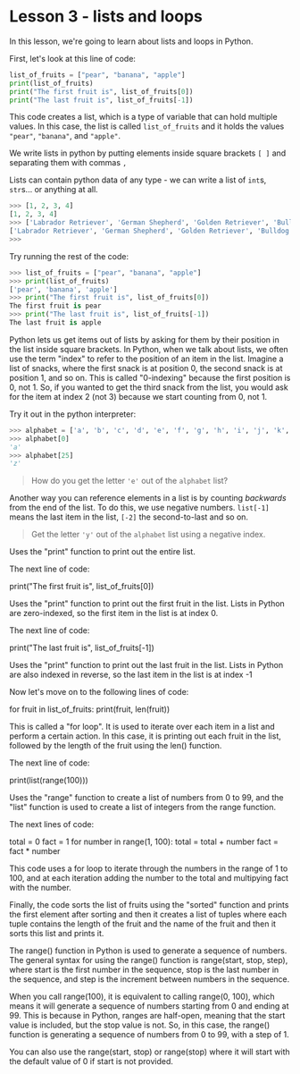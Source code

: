# Lesson 3 - lists and loops

In this lesson, we're going to learn about lists and loops in Python.

First, let's look at this line of code:

```python
list_of_fruits = ["pear", "banana", "apple"]
print(list_of_fruits)
print("The first fruit is", list_of_fruits[0])
print("The last fruit is", list_of_fruits[-1])
```

This code creates a list, which is a type of variable that can hold multiple values. In this case, the list is called `list_of_fruits` and it holds the values `"pear"`, `"banana"`, and `"apple"`.

We write lists in python by putting elements inside square brackets `[ ]` and separating them with commas `,`

Lists can contain python data of any type - we can write a list of `int`s, `str`s... or anything at all.
```python
>>> [1, 2, 3, 4]
[1, 2, 3, 4]
>>> ['Labrador Retriever', 'German Shepherd', 'Golden Retriever', 'Bulldog', 'Poodle']
['Labrador Retriever', 'German Shepherd', 'Golden Retriever', 'Bulldog', 'Poodle']
>>> 
```

Try running the rest of the code:
```python
>>> list_of_fruits = ["pear", "banana", "apple"]
>>> print(list_of_fruits)
['pear', 'banana', 'apple']
>>> print("The first fruit is", list_of_fruits[0])
The first fruit is pear
>>> print("The last fruit is", list_of_fruits[-1])
The last fruit is apple
```

Python lets us get items out of lists by asking for them by their position in the list inside square brackets. In Python, when we talk about lists, we often use the term "index" to refer to the position of an item in the list. Imagine a list of snacks, where the first snack is at position 0, the second snack is at position 1, and so on. This is called "0-indexing" because the first position is 0, not 1. So, if you wanted to get the third snack from the list, you would ask for the item at index 2 (not 3) because we start counting from 0, not 1.

Try it out in the python interpreter:
```python
>>> alphabet = ['a', 'b', 'c', 'd', 'e', 'f', 'g', 'h', 'i', 'j', 'k', 'l', 'm', 'n', 'o', 'p', 'q', 'r', 's', 't', 'u', 'v', 'w', 'x', 'y', 'z']
>>> alphabet[0]
'a'
>>> alphabet[25]
'z'
```
> How do you get the letter `'e'` out of the `alphabet` list?

Another way you can reference elements in a list is by counting _backwards_ from the end of the list. To do this, we use negative numbers. `list[-1]` means the last item in the list, `[-2]` the second-to-last and so on.
> Get the letter `'y'` out of the `alphabet` list using a negative index.

Uses the "print" function to print out the entire list.

The next line of code:

print("The first fruit is", list_of_fruits[0])

Uses the "print" function to print out the first fruit in the list. Lists in Python are zero-indexed, so the first item in the list is at index 0.

The next line of code:

print("The last fruit is", list_of_fruits[-1])

Uses the "print" function to print out the last fruit in the list. Lists in Python are also indexed in reverse, so the last item in the list is at index -1

Now let's move on to the following lines of code:

for fruit in list_of_fruits:
print(fruit, len(fruit))

This is called a "for loop". It is used to iterate over each item in a list and perform a certain action. In this case, it is printing out each fruit in the list, followed by the length of the fruit using the len() function.

The next line of code:

print(list(range(100)))

Uses the "range" function to create a list of numbers from 0 to 99, and the "list" function is used to create a list of integers from the range function.

The next lines of code:

total = 0
fact = 1
for number in range(1, 100):
total = total + number
fact = fact * number

This code uses a for loop to iterate through the numbers in the range of 1 to 100, and at each iteration adding the number to the total and multipying fact with the number.

Finally, the code sorts the list of fruits using the "sorted" function and prints the first element after sorting and then it creates a list of tuples where each tuple contains the length of the fruit and the name of the fruit and then it sorts this list and prints it.

The range() function in Python is used to generate a sequence of numbers. The general syntax for using the range() function is range(start, stop, step), where start is the first number in the sequence, stop is the last number in the sequence, and step is the increment between numbers in the sequence.

When you call range(100), it is equivalent to calling range(0, 100), which means it will generate a sequence of numbers starting from 0 and ending at 99. This is because in Python, ranges are half-open, meaning that the start value is included, but the stop value is not. So, in this case, the range() function is generating a sequence of numbers from 0 to 99, with a step of 1.

You can also use the range(start, stop) or range(stop) where it will start with the default value of 0 if start is not provided.
